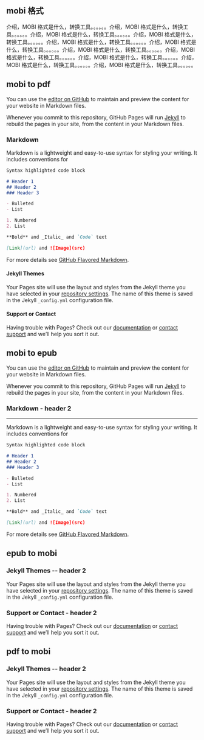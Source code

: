 ## mobi 格式
介绍，MOBI 格式是什么，转换工具。。。。。。介绍，MOBI 格式是什么，转换工具。。。。。。介绍，MOBI 格式是什么，转换工具。。。。。。介绍，MOBI 格式是什么，转换工具。。。。。。介绍，MOBI 格式是什么，转换工具。。。。。。介绍，MOBI 格式是什么，转换工具。。。。。。介绍，MOBI 格式是什么，转换工具。。。。。。介绍，MOBI 格式是什么，转换工具。。。。。。介绍，MOBI 格式是什么，转换工具。。。。。。介绍，MOBI 格式是什么，转换工具。。。。。。介绍，MOBI 格式是什么，转换工具。。。。。。

## mobi to pdf

You can use the [editor on GitHub](https://github.com/mobitool/mobitool.github.io/edit/master/index.md) to maintain and preview the content for your website in Markdown files.

Whenever you commit to this repository, GitHub Pages will run [Jekyll](https://jekyllrb.com/) to rebuild the pages in your site, from the content in your Markdown files.

### Markdown

Markdown is a lightweight and easy-to-use syntax for styling your writing. It includes conventions for

```markdown
Syntax highlighted code block

# Header 1
## Header 2
### Header 3

- Bulleted
- List

1. Numbered
2. List

**Bold** and _Italic_ and `Code` text

[Link](url) and ![Image](src)
```

For more details see [GitHub Flavored Markdown](https://guides.github.com/features/mastering-markdown/).

#### Jekyll Themes

Your Pages site will use the layout and styles from the Jekyll theme you have selected in your [repository settings](https://github.com/mobitool/mobitool.github.io/settings). The name of this theme is saved in the Jekyll `_config.yml` configuration file.

#### Support or Contact

Having trouble with Pages? Check out our [documentation](https://help.github.com/categories/github-pages-basics/) or [contact support](https://github.com/contact) and we’ll help you sort it out.

## mobi to epub

You can use the [editor on GitHub](https://github.com/mobitool/mobitool.github.io/edit/master/index.md) to maintain and preview the content for your website in Markdown files.

Whenever you commit to this repository, GitHub Pages will run [Jekyll](https://jekyllrb.com/) to rebuild the pages in your site, from the content in your Markdown files.

### Markdown - header 2
***

Markdown is a lightweight and easy-to-use syntax for styling your writing. It includes conventions for

```markdown
Syntax highlighted code block

# Header 1
## Header 2
### Header 3

- Bulleted
- List

1. Numbered
2. List

**Bold** and _Italic_ and `Code` text

[Link](url) and ![Image](src)
```

For more details see [GitHub Flavored Markdown](https://guides.github.com/features/mastering-markdown/).

## epub to mobi

### Jekyll Themes -- header 2

Your Pages site will use the layout and styles from the Jekyll theme you have selected in your [repository settings](https://github.com/mobitool/mobitool.github.io/settings). The name of this theme is saved in the Jekyll `_config.yml` configuration file.

### Support or Contact - header 2

Having trouble with Pages? Check out our [documentation](https://help.github.com/categories/github-pages-basics/) or [contact support](https://github.com/contact) and we’ll help you sort it out.

## pdf to mobi

### Jekyll Themes -- header 2

Your Pages site will use the layout and styles from the Jekyll theme you have selected in your [repository settings](https://github.com/mobitool/mobitool.github.io/settings). The name of this theme is saved in the Jekyll `_config.yml` configuration file.

### Support or Contact - header 2

Having trouble with Pages? Check out our [documentation](https://help.github.com/categories/github-pages-basics/) or [contact support](https://github.com/contact) and we’ll help you sort it out.



